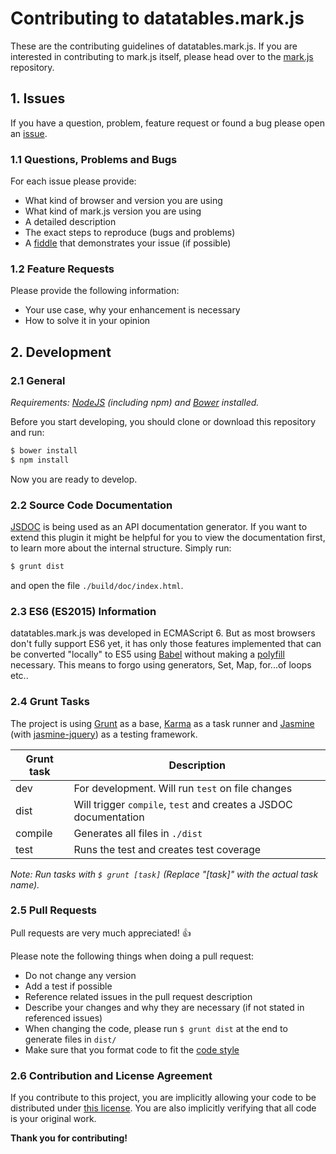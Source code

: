 # Contributing to datatables.mark.js

These are the contributing guidelines of datatables.mark.js. If you are
interested in contributing to mark.js itself, please head over to the
[mark.js][markjs-gh] repository.

## 1. Issues

If you have a question, problem, feature request or found a bug please open an
[issue][issue].

### 1.1 Questions, Problems and Bugs

For each issue please provide:
- What kind of browser and version you are using
- What kind of mark.js version you are using
- A detailed description
- The exact steps to reproduce (bugs and problems)
- A [fiddle][jsfiddle] that demonstrates your issue (if possible)

### 1.2 Feature Requests

Please provide the following information:
- Your use case, why your enhancement is necessary
- How to solve it in your opinion

## 2. Development

### 2.1 General

_Requirements: [NodeJS][nodejs] (including npm) and [Bower][bower] installed._

Before you start developing, you should clone or download this repository and run:

```bash
$ bower install
$ npm install
```

Now you are ready to develop.

### 2.2 Source Code Documentation

[JSDOC][jsdoc] is being used as an API documentation generator. If you want to
extend this plugin it might be helpful for you to view the documentation first,
to learn more about the internal structure. Simply run:

```bash
$ grunt dist
```

and open the file `./build/doc/index.html`.

### 2.3 ES6 (ES2015) Information

datatables.mark.js was developed in ECMAScript 6. But as most browsers don't
fully support ES6 yet, it has only those features implemented that can be
converted "locally" to ES5 using [Babel][babel] without making a
[polyfill][babel-polyfill] necessary. This means to forgo using generators, Set,
Map, for...of loops etc..  

### 2.4 Grunt Tasks

The project is using [Grunt][grunt] as a base, [Karma][karma] as a task runner
and [Jasmine][jasmine] (with [jasmine-jquery][jasmine-jquery]) as a testing
framework.

| Grunt task | Description                                                      |
|------------|------------------------------------------------------------------|
| dev        | For development. Will run `test` on file changes                 |
| dist       | Will trigger `compile`, `test` and creates a JSDOC documentation |
| compile    | Generates all files in `./dist`                                  |
| test       | Runs the test and creates test coverage                          |

_Note: Run tasks with `$ grunt [task]` (Replace "[task]" with the actual task name)._

### 2.5 Pull Requests

Pull requests are very much appreciated! :thumbsup:

Please note the following things when doing a pull request:
- Do not change any version
- Add a test if possible
- Reference related issues in the pull request description
- Describe your changes and why they are necessary
  (if not stated in referenced issues)
- When changing the code, please run `$ grunt dist` at the end to generate files
  in `dist/`
- Make sure that you format code to fit the [code style][code-style]

### 2.6 Contribution and License Agreement

If you contribute to this project, you are implicitly allowing your code to be
distributed under [this license][license]. You are also implicitly verifying
that all code is your original work.

__Thank you for contributing!__

[markjs-gh]: https://github.com/julmot/mark.js/
[issue]: https://github.com/julmot/datatables.mark.js/issues/new
[jsfiddle]: https://jsfiddle.net
[nodejs]: https://nodejs.org/en/
[bower]: http://bower.io/
[grunt]: http://gruntjs.com/
[karma]: http://karma-runner.github.io/latest/index.html
[jasmine]: http://jasmine.github.io/
[jasmine-jquery]: https://github.com/velesin/jasmine-jquery
[jsdoc]: http://usejsdoc.org/about-getting-started.html
[babel-polyfill]: https://babeljs.io/docs/usage/polyfill/
[babel]: https://babeljs.io/
[code-style]: https://github.com/julmot/datatables.mark.js/blob/master/.jsbeautifyrc
[license]: https://github.com/julmot/datatables.mark.js/blob/master/LICENSE
